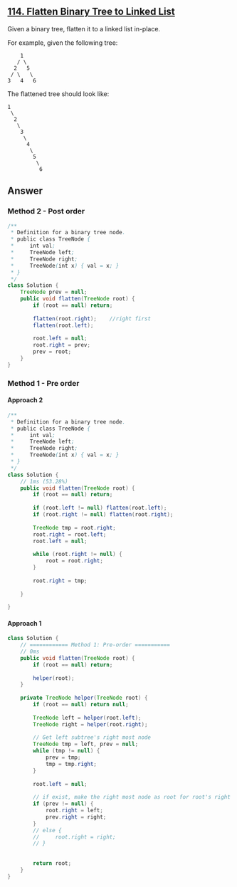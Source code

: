 ## [114. Flatten Binary Tree to Linked List](https://leetcode.com/problems/flatten-binary-tree-to-linked-list/)

Given a binary tree, flatten it to a linked list in-place.

For example, given the following tree:
```
    1
   / \
  2   5
 / \   \
3   4   6
```
The flattened tree should look like:
```
1
 \
  2
   \
    3
     \
      4
       \
        5
         \
          6
```

## Answer
### Method 2 - Post order
```java
/**
 * Definition for a binary tree node.
 * public class TreeNode {
 *     int val;
 *     TreeNode left;
 *     TreeNode right;
 *     TreeNode(int x) { val = x; }
 * }
 */
class Solution {
    TreeNode prev = null;
    public void flatten(TreeNode root) {
        if (root == null) return;
        
        flatten(root.right);    //right first
        flatten(root.left);
        
        root.left = null;
        root.right = prev;
        prev = root;
    }
}
```
### Method 1 - Pre order
#### Approach 2
```java
/**
 * Definition for a binary tree node.
 * public class TreeNode {
 *     int val;
 *     TreeNode left;
 *     TreeNode right;
 *     TreeNode(int x) { val = x; }
 * }
 */
class Solution {
    // 1ms (53.28%)
    public void flatten(TreeNode root) {
        if (root == null) return;
        
        if (root.left != null) flatten(root.left);
        if (root.right != null) flatten(root.right);
        
        TreeNode tmp = root.right;
        root.right = root.left;
        root.left = null;
        
        while (root.right != null) {
            root = root.right;
        }
        
        root.right = tmp;
        
    }
    
}
```
#### Approach 1
```java
class Solution {
    // ============ Method 1: Pre-order ===========
    // 0ms
    public void flatten(TreeNode root) {
        if (root == null) return;
        
        helper(root);
    }
    
    private TreeNode helper(TreeNode root) {
        if (root == null) return null;
        
        TreeNode left = helper(root.left);
        TreeNode right = helper(root.right);
        
        // Get left subtree's right most node
        TreeNode tmp = left, prev = null;
        while (tmp != null) {
            prev = tmp;
            tmp = tmp.right;
        }
        
        root.left = null;
        
        // if exist, make the right most node as root for root's right subtree
        if (prev != null) {
            root.right = left;
            prev.right = right;
        }
        // else {
        //     root.right = right;
        // }
            
        
        return root;
    }
}
```

